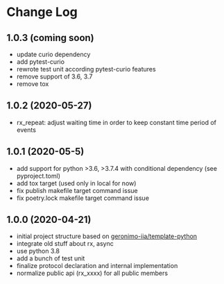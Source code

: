 # Change Log

## 1.0.3 (coming soon)

- update curio dependency
- add pytest-curio
- rewrote test unit according pytest-curio features
- remove support of 3.6, 3.7
- remove tox

## 1.0.2 (2020-05-27)

- rx_repeat: adjust waiting time in order to keep constant time period of events


## 1.0.1 (2020-05-5)

- add support for python >3.6, >3.7.4 with conditional dependency (see pyproject.toml)
- add tox target (used only in local for now)
- fix publish makefile target command issue
- fix poetry.lock makefile target command issue

## 1.0.0 (2020-04-21)

- initial project structure based on [geronimo-iia/template-python](https://github.com/geronimo-iia/template-python)
- integrate old stuff about rx, async
- use python 3.8
- add a bunch of test unit
- finalize protocol declaration and internal implementation
- normalize public api (rx_xxxx) for all public members





